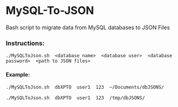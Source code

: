 # MySQL-To-JSON
Bash script to migrate data from MySQL databases to JSON Files

### Instructions:
```
./MySQLToJson.sh  <database name>  <database user>  <database password>  <path to JSON files>
```
  
 #### Example:
 ```
 ./MySQLToJson.sh  dbXPTO  user1  123  ~/Documents/dbJSONS/
 ```
 ```
 ./MySQLToJson.sh  dbXPTO  user1  123  /tmp/dbJSONS/
 ```
